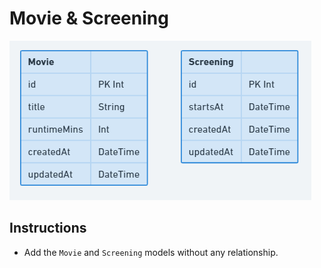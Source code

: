 # Movie & Screening

![](../assets/MovieScreening_NoRelation.PNG)

## Instructions

- Add the `Movie` and `Screening` models without any relationship.
